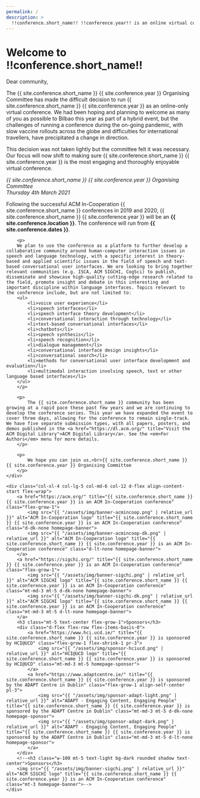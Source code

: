 ```yaml
---
permalink: /
description: > 
  !!conference.short_name!! !!conference.year!! is an online virtual conference, running from !!conference.dates!!
---
```


# Welcome to !!conference.short_name!!
  
<div class="mb-4 alert alert-secondary" role="alert">
  <p>Dear community,</p>
  <p>The {{ site.conference.short_name }} {{ site.conference.year }} Organising Committee has made the difficult decision to run {{ site.conference.short_name }} {{ site.conference.year }} as an online-only virtual conference. We had been hoping and planning to welcome as many of you as possible to Bilbao this year as part of a hybrid event, but the challenges of running a conference during the on-going pandemic, with slow vaccine rollouts across the globe and difficulties for international travellers, have precipitated a change in direction.</p> 
  <p>This decision was not taken lightly but the committee felt it was necessary. Our focus will now shift to making sure {{ site.conference.short_name }} {{ site.conference.year }} is the most engaging and thoroughly enjoyable virtual conference.</p>
  <p class="mb-0"><em>{{ site.conference.short_name }} {{ site.conference.year }} Organising Committee<br>Thursday 4th March 2021</em></p>
</div>

<div class="row">
	<div class="col-xl-8 col-lg-7 col-md-6 col-12">
		<p>
		Following the successful ACM In-Cooperation {{ site.conference.short_name }} conferences in 2019 and 2020, {{ site.conference.short_name }} {{ site.conference.year }} will be an <strong>{{ site.conference.location }}</strong>. The conference will run from <strong>{{ site.conference.dates }}</strong>.
		</p>

		<p>
		We plan to use the conference as a platform to further develop a collaborative community around human-computer interaction issues in speech and language technology, with a specific interest in theory-based and applied scientific issues in the field of speech and text-based conversational user interfaces. We are looking to bring together relevant communities (e.g. ISCA, ACM SIGCHI, CogSci) to publish, disseminate and showcase high-quality cutting-edge research related to the field, promote insight and debate in this interesting and important discipline within language interfaces. Topics relevant to the conference include, but are not limited to:
		<ul>
			<li>voice user experience</li>
			<li>speech interfaces</li>
			<li>speech interface theory development</li>
			<li>conversational interaction through technology</li>
			<li>text-based conversational interfaces</li>
			<li>chatbots</li>
			<li>speech synthesis</li>
			<li>speech recognition</li>
			<li>dialogue management</li>
			<li>conversational interface design insights</li>
			<li>conversational search</li>
			<li>methods for conversational user interface development and evaluation</li>
			<li>multimodal interaction involving speech, text or other language based interfaces</li>
		</ul>
		</p>

		<p>
			The {{ site.conference.short_name }} community has been growing at a rapid pace these past few years and we are continuing to develop the conference series. This year we have expanded the event to cover three days, allowing for the conference to remain single-track. We have five separate submission types, with all papers, posters, and demos published in the <a href="https://dl.acm.org/" title="Visit the ACM Digital Library">ACM Digital Library</a>. See the <em>For Authors</em> menu for more details.
		</p>

		<p>
			We hope you can join us,<br>{{ site.conference.short_name }} {{ site.conference.year }} Organising Committee
		</p>
	</div>

	<div class="col-xl-4 col-lg-5 col-md-6 col-12 d-flex align-content-start flex-wrap">
		<a href="https://acm.org/" title="{{ site.conference.short_name }} {{ site.conference.year }} is an ACM In-Cooperation conference" class="flex-grow-1">
			<img src="{{ "/assets/img/banner-acmincoop.png" | relative_url }}" alt="ACM In-Cooperation logo" title="{{ site.conference.short_name }} {{ site.conference.year }} is an ACM In-Cooperation conference" class="d-dk-none homepage-banner">
			<img src="{{ "/assets/img/banner-acmincoop-dk.png" | relative_url }}" alt="ACM In-Cooperation logo" title="{{ site.conference.short_name }} {{ site.conference.year }} is an ACM In-Cooperation conference" class="d-lt-none homepage-banner">
		</a>
		<a href="https://sigchi.org/" title="{{ site.conference.short_name }} {{ site.conference.year }} is an ACM In-Cooperation conference" class="flex-grow-1">
			<img src="{{ "/assets/img/banner-sigchi.png" | relative_url }}" alt="ACM SIGCHI logo" title="{{ site.conference.short_name }} {{ site.conference.year }} is an ACM In-Cooperation conference" class="mt-md-3 mt-5 d-dk-none homepage-banner">
			<img src="{{ "/assets/img/banner-sigchi-dk.png" | relative_url }}" alt="ACM SIGCHI logo" title="{{ site.conference.short_name }} {{ site.conference.year }} is an ACM In-Cooperation conference" class="mt-md-3 mt-5 d-lt-none homepage-banner">
		</a>
		<h3 class="mt-5 text-center flex-grow-1">Sponsors</h3>
		<div class="d-flex flex-row flex-items-basis-0">
			<a href="https://www.hci.ucd.ie/" title="{{ site.conference.short_name }} {{ site.conference.year }} is sponsored by HCI@UCD" class="flex-grow-1 flex-shrink-1 pr-3">
				<img src="{{ "/assets/img/sponsor-hciucd.png" | relative_url }}" alt="HCI@UCD logo" title="{{ site.conference.short_name }} {{ site.conference.year }} is sponsored by HCI@UCD" class="mt-md-3 mt-5 homepage-sponsor">
			</a>
			<a href="https://www.adaptcentre.ie/" title="{{ site.conference.short_name }} {{ site.conference.year }} is sponsored by the ADAPT Centre in Dublin" class="flex-grow-1 align-self-center pl-3">
				<img src="{{ "/assets/img/sponsor-adapt-light.png" | relative_url }}" alt="ADAPT - Engaging Content, Engaging People" title="{{ site.conference.short_name }} {{ site.conference.year }} is sponsored by the ADAPT Centre in Dublin" class="mt-md-3 mt-5 d-dk-none homepage-sponsor">
				<img src="{{ "/assets/img/sponsor-adapt-dark.png" | relative_url }}" alt="ADAPT - Engaging Content, Engaging People" title="{{ site.conference.short_name }} {{ site.conference.year }} is sponsored by the ADAPT Centre in Dublin" class="mt-md-3 mt-5 d-lt-none homepage-sponsor">
			</a>
		</div>
		<!--<h3 class="w-100 mt-5 text-light bg-dark rounded shadow text-center">Sponsors</h3>
		<img src="{{ "/assets/img/banner-sigchi.png" | relative_url }}" alt="ACM SIGCHI logo" title="{{ site.conference.short_name }} {{ site.conference.year }} is an ACM In-Cooperation conference" class="mt-3 homepage-banner">-->
	</div>
</div>
